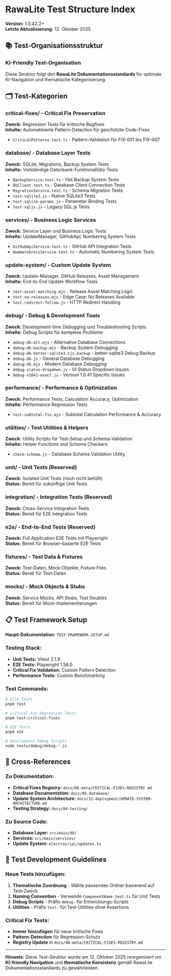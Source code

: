 # RawaLite Test Structure Index

**Version:** 1.0.42.2+  
**Letzte Aktualisierung:** 12. Oktober 2025

## 📚 Test-Organisationsstruktur

### KI-Friendly Test-Organisation
Diese Struktur folgt den **RawaLite Dokumentationsstandards** für optimale KI-Navigation und thematische Kategorisierung.

## 🗂️ **Test-Kategorien**

### **critical-fixes/** - Critical Fix Preservation
**Zweck:** Regression Tests für kritische Bugfixes  
**Inhalte:** Automatisierte Pattern-Detection für geschützte Code-Fixes  
- `CriticalPatterns.test.ts` - Pattern-Validation für FIX-001 bis FIX-007

### **database/** - Database Layer Tests
**Zweck:** SQLite, Migrations, Backup System Tests  
**Inhalte:** Vollständige Datenbank-Funktionalitäts-Tests  
- `BackupService.test.ts` - Hot Backup System Tests
- `DbClient.test.ts` - Database Client Connection Tests  
- `MigrationService.test.ts` - Schema Migration Tests
- `test-sqlite3.js` - Native SQLite3 Tests
- `test-sqlite-params.js` - Parameter Binding Tests
- `test-sqljs.js` - Legacy SQL.js Tests

### **services/** - Business Logic Services
**Zweck:** Service Layer und Business Logic Tests  
**Inhalte:** UpdateManager, GitHubApi, Numbering System Tests  
- `GitHubApiService.test.ts` - GitHub API Integration Tests
- `NummernkreisService.test.ts` - Automatic Numbering System Tests

### **update-system/** - Custom Update System
**Zweck:** Update-Manager, GitHub Releases, Asset Management  
**Inhalte:** End-to-End Update Workflow Tests  
- `test-asset-matching.mjs` - Release Asset Matching Logic
- `test-no-releases.mjs` - Edge Case: No Releases Available
- `test-redirect-follow.js` - HTTP Redirect Handling

### **debug/** - Debug & Development Tools
**Zweck:** Development-time Debugging und Troubleshooting Scripts  
**Inhalte:** Debug Scripts für komplexe Probleme  
- `debug-db-alt.mjs` - Alternative Database Connections
- `debug-db-backup.mjs` - Backup System Debugging
- `debug-db-better-sqlite3.cjs.backup` - better-sqlite3 Debug Backup
- `debug-db.js` - General Database Debugging
- `debug-db.mjs` - Modern Database Debugging
- `debug-status-dropdown.js` - UI Status Dropdown Issues
- `debug-v1041-exact.js` - Version 1.0.41 Specific Issues

### **performance/** - Performance & Optimization
**Zweck:** Performance Tests, Calculation Accuracy, Optimization  
**Inhalte:** Performance Regression Tests  
- `test-subtotal-fix.mjs` - Subtotal Calculation Performance & Accuracy

### **utilities/** - Test Utilities & Helpers
**Zweck:** Utility Scripts für Test-Setup und Schema-Validation  
**Inhalte:** Helper Functions und Schema Checkers  
- `check-schema.js` - Database Schema Validation Utility

### **unit/** - Unit Tests (Reserved)
**Zweck:** Isolated Unit Tests (noch nicht befüllt)  
**Status:** Bereit für zukünftige Unit Tests

### **integration/** - Integration Tests (Reserved)
**Zweck:** Cross-Service Integration Tests  
**Status:** Bereit für E2E Integration Tests

### **e2e/** - End-to-End Tests (Reserved)
**Zweck:** Full Application E2E Tests mit Playwright  
**Status:** Bereit für Browser-basierte E2E Tests

### **fixtures/** - Test Data & Fixtures
**Zweck:** Test-Daten, Mock-Objekte, Fixture Files  
**Status:** Bereit für Test-Daten

### **mocks/** - Mock Objects & Stubs
**Zweck:** Service Mocks, API Stubs, Test Doubles  
**Status:** Bereit für Mock-Implementierungen

## 📋 **Test Framework Setup**

**Haupt-Dokumentation:** `TEST-FRAMEWORK-SETUP.md`

### **Testing Stack:**
- **Unit Tests:** Vitest 2.1.9
- **E2E Tests:** Playwright 1.56.0
- **Critical Fix Validation:** Custom Pattern Detection
- **Performance Tests:** Custom Benchmarking

### **Test Commands:**
```bash
# Alle Tests
pnpm test

# Critical Fix Regression Tests
pnpm test:critical-fixes

# E2E Tests
pnpm e2e

# Development Debug Scripts
node tests/debug/debug-*.js
```

## 🔗 **Cross-References**

### **Zu Dokumentation:**
- **Critical Fixes Registry:** `docs/00-meta/CRITICAL-FIXES-REGISTRY.md`
- **Database Documentation:** `docs/05-database/`
- **Update System Architecture:** `docs/11-deployment/UPDATE-SYSTEM-ARCHITECTURE.md`
- **Testing Strategy:** `docs/04-testing/`

### **Zu Source Code:**
- **Database Layer:** `src/main/db/`
- **Services:** `src/main/services/`
- **Update System:** `electron/ipc/updates.ts`

## 🎯 **Test Development Guidelines**

### **Neue Tests hinzufügen:**
1. **Thematische Zuordnung** - Wähle passenden Ordner basierend auf Test-Zweck
2. **Naming Convention** - Verwende `ComponentName.test.ts` für Unit Tests
3. **Debug Scripts** - Präfix `debug-` für Entwicklungs-Scripts
4. **Utilities** - Präfix `test-` für Test-Utilities ohne Assertions

### **Critical Fix Tests:**
- **Immer hinzufügen** für neue kritische Fixes
- **Pattern-Detection** für Regression-Schutz
- **Registry Update** in `docs/00-meta/CRITICAL-FIXES-REGISTRY.md`

---

**Hinweis:** Diese Test-Struktur wurde am 12. Oktober 2025 reorganisiert um **KI-friendly Navigation** und **thematische Konsistenz** gemäß RawaLite Dokumentationsstandards zu gewährleisten.